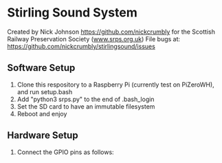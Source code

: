 # Stirling Sound System

Created by Nick Johnson https://github.com/nickcrumbly for the Scottish Railway Preservation Society (www.srps.org.uk)
File bugs at: https://github.com/nickcrumbly/stirlingsound/issues

## Software Setup
1. Clone this respository to a Raspberry Pi (currently test on PiZeroWH), and run setup.bash
2. Add "python3 srps.py" to the end of .bash_login
3. Set the SD card to have an immutable filesystem
4. Reboot and enjoy

## Hardware Setup
1. Connect the GPIO pins as follows:
<tbc>
